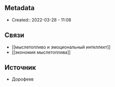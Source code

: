 ## Metadata
- Created:: 2022-03-28 - 11:08
## Связи
- [[мыслетопливо и эмоциональный интеллект]]
- [[экономия мыслетоплива]]
## Источник
- Дорофеев